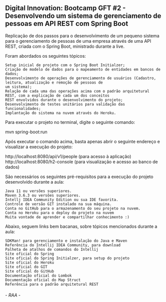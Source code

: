 ## Digital Innovation: Bootcamp GFT #2 - Desenvolvendo um sistema de gerenciamento de pessoas em API REST com Spring Boot

Replicação de dos passos para o desenvolvimento de um pequeno sistema para o gerenciamento de pessoas de uma empresa 
através de uma API REST, criada com o Spring Boot, ministrado durante a live.

Foram abordados os seguintes tópicos:

    Setup inicial de projeto com o Spring Boot Initialzer;
    Criação de modelo de dados para o mapeamento de entidades em bancos de dados;
    Desenvolvimento de operações de gerenciamento de usuários (Cadastro, leitura, atualização e remoção de pessoas de 
    um sistema);
    Relação de cada uma das operações acima com o padrão arquitetural REST, com a explicação de cada um dos conceitos 
    REST envolvidos durante o desenvolvimento do projeto;
    Desenvolvimento de testes unitários para validação das funcionalidades;
    Implantação do sistema na nuvem através do Heroku.

Para executar o projeto no terminal, digite o seguinte comando:

mvn spring-boot:run

Após executar o comando acima, basta apenas abrir o seguinte endereço e visualizar a execução do projeto:

http://localhost:8080/api/v1/people (para acesso à aplicação)
http://localhost:8080/h2-console (para visualização e acesso ao banco de dados)

São necessários os seguintes pré-requisitos para a execução do projeto desenvolvido durante a aula:

    Java 11 ou versões superiores.
    Maven 3.6.3 ou versões superiores.
    Intellj IDEA Community Edition ou sua IDE favorita.
    Controle de versão GIT instalado na sua máquina.
    Conta no GitHub para o armazenamento do seu projeto na nuvem.
    Conta no Heroku para o deploy do projeto na nuvem
    Muita vontade de aprender e compartilhar conhecimento :)

Abaixo, seguem links bem bacanas, sobre tópicos mencionados durante a aula:

    SDKMan! para gerenciamento e instalação do Java e Maven
    Referência do Intellij IDEA Community, para download
    Palheta de atalhos de comandos do Intellij
    Site oficial do Spring
    Site oficial do Spring Initialzer, para setup do projeto
    Site oficial do Heroku
    Site oficial do GIT
    Site oficial do GitHub
    Documentação oficial do Lombok
    Documentação oficial do Map Struct
    Referência para o padrão arquitetural REST

###### _- RAA -_